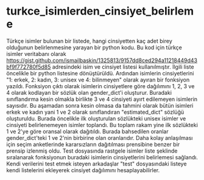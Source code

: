 # turkce_isimlerden_cinsiyet_belirleme
Türkçe isimler bulunan bir listede, hangi cinsiyetten kaç adet birey olduğunun belirlenmesine yarayan bir python kodu. 
Bu kod için türkçe isimler veritabanı olarak https://gist.github.com/ismailbaskin/1325813/9157dd8ced294a11218449d43bf9f772780f5d85 adresindeki isim ve cinsiyet listesi kullanılmıştır.
İlgili liste öncelikle bir python listesine dönüştürüldü. Ardından isimlerin cinsiyetlerini "1: erkek, 2: kadın, 3: unisex ve 4: bilinmeyen" olarak ayıran bir fonksiyon yazıldı.
Fonksiyon çıktı olarak isimlerin cinsiyetlere göre dağılımını 1, 2, 3 ve 4 olarak kodlayan bir sözlük olan gender_dict'i oluşturur. Buradaki sınıflandırma kesin olmakla birlikte 3 ve 4 cinsiyeti ayırt edilemeyen isimlerin sayısıdır. 
Bu aşamadan sonra kesin olmasa da tahmini olarak bütün isimleri erkek ve kadın yani 1 ve 2 olarak sınıflandıran "estimated_dict" sözlüğü oluşturuldu. Burada öncelikle ilk oluşturulan sözlükteki unisex isimler ve cinsiyeti belirlenemeyen isimler toplandı. Bu toplam rakam yine ilk sözlükteki 1 ve 2'ye göre oransal olarak dağıtıldı. Burada bahsedilen oranlar gender_dict'teki 1 ve 2'nin birbirine olan oranlarıdır. Daha kolay anlaşılması için seçim anketlerinde kararsızların dağıtılması prensibine benzer bir prensip izlenmiş oldu.
Test dosyasında rastgele isimler liste şeklinde sıralanarak fonksiyonun buradaki isimlerin cinsiyetlerini belirlemesi sağlandı. Kendi verilerini test etmek isteyen arkadaşlar "test" dosyasındaki listeye kendi listelerini ekleyerek cinsiyet dağılımını hesaplayabilirler. 
